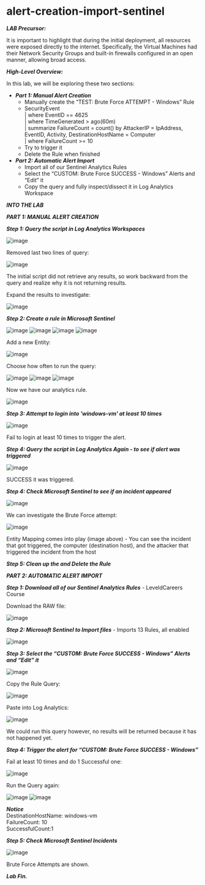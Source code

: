 # alert-creation-import-sentinel

***LAB Precursor:***

It is important to highlight that during the initial deployment, all resources were exposed directly to the internet. 
Specifically, the Virtual Machines had their Network Security Groups and built-in firewalls configured in an open manner, allowing broad access. 


***High-Level Overview:***

In this lab, we will be exploring these two sections:
+ ***Part 1: Manual Alert Creation***
  + Manually create the “TEST: Brute Force ATTEMPT - Windows” Rule
  + SecurityEvent  
    | where EventID == 4625  
    | where TimeGenerated > ago(60m)  
    | summarize FailureCount = count() by AttackerIP = IpAddress, EventID, Activity, DestinationHostName = Computer  
    | where FailureCount >= 10
  + Try to trigger it  
  + Delete the Rule when finished  
+ ***Part 2: Automatic Alert Import***
  + Import all of our Sentinel Analytics Rules 
  + Select the “CUSTOM: Brute Force SUCCESS - Windows” Alerts and “Edit” it
  + Copy the query and fully inspect/dissect it in Log Analytics Workspace
 


***INTO THE LAB***

***PART 1: MANUAL ALERT CREATION***

***Step 1: Query the script in Log Analytics Workspaces***

![image](https://github.com/hoanghuydang/alert-creation-import-sentinel/assets/127445164/c3a349f7-5d58-4e37-a8ec-13a548fc903e)

Removed last two lines of query:

![image](https://github.com/hoanghuydang/alert-creation-import-sentinel/assets/127445164/625ad4a4-ad22-4098-b92f-a37e70ef5031)

The initial script did not retrieve any results, so work backward from the query and realize why it is not returning results.

Expand the results to investigate:

![image](https://github.com/hoanghuydang/alert-creation-import-sentinel/assets/127445164/ea9f6872-2960-4990-8175-2853d515c989)

***Step 2: Create a rule in Microsoft Sentinel***

![image](https://github.com/hoanghuydang/alert-creation-import-sentinel/assets/127445164/5ec1e7c7-6e9e-4554-af35-216a16b7eacb)
![image](https://github.com/hoanghuydang/alert-creation-import-sentinel/assets/127445164/26eb7c9e-fb5c-4b99-84d2-dffeede83dba)
![image](https://github.com/hoanghuydang/alert-creation-import-sentinel/assets/127445164/1f999077-39a1-4dda-89ae-5c1ee8e18e8d)
![image](https://github.com/hoanghuydang/alert-creation-import-sentinel/assets/127445164/3252759d-3ecd-4c53-8b11-4327f558a02b)

Add a new Entity:

![image](https://github.com/hoanghuydang/alert-creation-import-sentinel/assets/127445164/edef2dc9-fd6c-4b60-a1d6-95a9cc189446)

Choose how often to run the query:

![image](https://github.com/hoanghuydang/alert-creation-import-sentinel/assets/127445164/f20aaa98-c402-4708-a804-8923f85e1014)
![image](https://github.com/hoanghuydang/alert-creation-import-sentinel/assets/127445164/ec422641-42dc-4163-a2ca-ca978392f6a5)
![image](https://github.com/hoanghuydang/alert-creation-import-sentinel/assets/127445164/271d89c4-ac27-4893-a533-f19ebc8660e7)

Now we have our analytics rule.

![image](https://github.com/hoanghuydang/alert-creation-import-sentinel/assets/127445164/f3bcb34f-52c4-4227-8e30-46ed5c21c587)


***Step 3: Attempt to login into 'windows-vm' at least 10 times***

![image](https://github.com/hoanghuydang/alert-creation-import-sentinel/assets/127445164/e9b4ab4d-3442-45d9-bd9f-2046d757c0b1)

Fail to login at least 10 times to trigger the alert.

***Step 4: Query the script in Log Analytics Again - to see if alert was triggered***

![image](https://github.com/hoanghuydang/alert-creation-import-sentinel/assets/127445164/2d6f5844-9136-4ecf-8f2c-880cec5a3b31)

SUCCESS it was triggered.

***Step 4: Check Microsoft Sentinel to see if an incident appeared***

![image](https://github.com/hoanghuydang/alert-creation-import-sentinel/assets/127445164/a8e24019-a4fd-439a-95bf-5811f6229916)

We can investigate the Brute Force attempt:

![image](https://github.com/hoanghuydang/alert-creation-import-sentinel/assets/127445164/6ea3777e-7f15-4005-af12-5f1d342de16b)

Entity Mapping comes into play (image above) - You can see the incident that got triggered, the computer (destination host), and the attacker that triggered the incident from the host

***Step 5: Clean up the and Delete the Rule***

***PART 2: AUTOMATIC ALERT IMPORT***

***Step 1: Download all of our Sentinel Analytics Rules*** - LeveldCareers Course

Download the RAW file:

![image](https://github.com/hoanghuydang/alert-creation-import-sentinel/assets/127445164/ffc837ac-ba90-4413-afc3-5e13d59243f4)

***Step 2: Microsoft Sentinel to Import files*** - Imports 13 Rules, all enabled

![image](https://github.com/hoanghuydang/alert-creation-import-sentinel/assets/127445164/e63da0bb-1a7b-4742-ae55-11507664068b)

***Step 3: Select the “CUSTOM: Brute Force SUCCESS - Windows” Alerts and “Edit” it***

![image](https://github.com/hoanghuydang/alert-creation-import-sentinel/assets/127445164/381d5b5f-b108-4de1-b027-27b327094c7d)

Copy the Rule Query:

![image](https://github.com/hoanghuydang/alert-creation-import-sentinel/assets/127445164/90b67afa-be5e-4dbf-908e-89c6385499ea)

Paste into Log Analytics:

![image](https://github.com/hoanghuydang/alert-creation-import-sentinel/assets/127445164/39697072-bee1-4f67-8e5b-69bbcff6577e)

We could run this query however, no results will be returned because it has not happened yet.

***Step 4: Trigger the alert for “CUSTOM: Brute Force SUCCESS - Windows”*** 

Fail at least 10 times and do 1 Successful one:

![image](https://github.com/hoanghuydang/alert-creation-import-sentinel/assets/127445164/2a9c6d77-69be-420e-913e-821f204b9043)

Run the Query again:

![image](https://github.com/hoanghuydang/alert-creation-import-sentinel/assets/127445164/419c3a1a-d8a9-4752-a21d-f8f17a07ca15)
![image](https://github.com/hoanghuydang/alert-creation-import-sentinel/assets/127445164/c2ea6661-718f-4520-b20e-22b57f2f73b6)

***Notice***  
DestinationHostName: windows-vm  
FailureCount: 10  
SuccessfulCount:1  

***Step 5: Check Microsoft Sentinel Incidents***

![image](https://github.com/hoanghuydang/alert-creation-import-sentinel/assets/127445164/ce5f6ed4-bfc4-4cb7-a961-edc196c0f111)

Brute Force Attempts are shown.

***Lab Fin.***


















